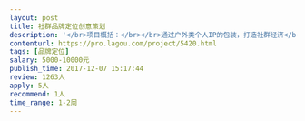 ```yaml
---                
layout: post       
title: 社群品牌定位创意策划           
description: '</br>项目概括：</br></br>通过户外类个人IP的包装，打造社群经济</br></br>项目需求：</br></br>需要专家完成个人IP形象塑造及价值观传播定位方案</br></br>可参考产品：行走的力量 民谣在路上等</br></br>人员需求：</br>1有丰富品牌塑造经验</br>2对户外项目和社群经济有深入了解</br>3有良好的沟通能力和契约精神</br>'     
contenturl: https://pro.lagou.com/project/5420.html      
tags: [品牌定位]            
salary: 5000-10000元          
publish_time: 2017-12-07 15:17:44         
review: 1263人                   
apply: 5人                   
recommend: 1人                   
time_range: 1-2周              
---                 
```

